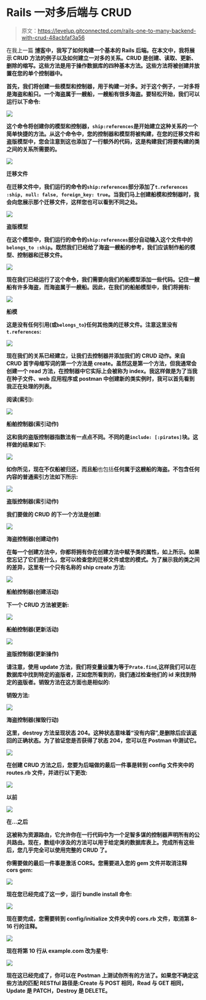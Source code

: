 # Rails 一对多后端与 CRUD

> 原文：<https://levelup.gitconnected.com/rails-one-to-many-backend-with-crud-48acbfaf3a56>

在我上一篇 [**博客**](https://medium.com/@adamlee2388/building-a-rails-backend-df7efe849812)**中，我写了如何构建一个基本的 Rails 后端。在本文中，我将展示 CRUD 方法的例子以及如何建立一对多的关系。CRUD 是创建、读取、更新、删除的缩写。这些方法是用于操作数据库的四种基本方法。这些方法将被创建并放置在您的单个控制器中。**

**首先，我们将创建一些模型和控制器，用于构建一对多。对于这个例子，一对多将是海盗和船只。一个海盗属于一艘船，一艘船有很多海盗。要轻松开始，我们可以运行以下命令:**

**![](img/280bc1430662714045cf90e2b50eec5c.png)**

**这个命令将创建你的模型和控制器，`ship:references`是开始建立这种关系的一个简单快捷的方法。从这个命令中，您的控制器和模型将被构建，在您的迁移文件和盗版模型中，您会注意到这也添加了一行额外的代码，这是构建我们将要构建的类之间的关系所需要的。**

**![](img/2cc765a797e094a0460c7d5fb6ff7e07.png)**

**迁移文件**

**在迁移文件中，我们运行的命令的`ship:references`部分添加了`t.references :ship, null: false, foreign_key: true`。当我们马上创建船模和控制器时，我会向您展示那个迁移文件，这样您也可以看到不同之处。**

**![](img/3c598df57206db919eae7650a12b99f3.png)**

**盗版模型**

**在这个模型中，我们运行的命令的`ship:references`部分自动输入这个文件中的`belongs_to :ship`。既然我们已经给了海盗一艘船的参考，我们应该制作船的模型、控制器和迁移文件。**

**![](img/9967b3e9de925a7e838edbbdf07a2cf4.png)**

**现在我们已经运行了这个命令，我们需要向我们的船模型添加一些代码。记住一艘船有许多海盗，而海盗属于一艘船。因此，在我们的船舶模型中，我们将拥有:**

**![](img/ba393f52c80f81fceb8e65136414e0be.png)**

**船模**

**这是没有任何引用(或`belongs_to`)任何其他类的迁移文件。注意这里没有`t.references`:**

**![](img/6794184ca0d1ef3c033e17fb1f6fb742.png)**

**现在我们的关系已经建立，让我们去控制器并添加我们的 CRUD 动作。来自 CRUD 首字母缩写词的第一个方法是 create。虽然这是第一个方法，但我通常会创建一个 read 方法，在控制器中它实际上会被称为 index。我这样做是为了当我在种子文件、web 应用程序或 postman 中创建新的类实例时，我可以首先看到我正在处理的列表。**

**阅读(索引):**

**![](img/204cd765ef27a5a52e6a957ff369c08e.png)**

**船舶控制器(索引动作)**

**这和我的盗版控制器指数法有一点点不同。不同的是`include: [:pirates]`块。这样做的结果如下:**

**![](img/8fbc914758ee47620e5e5568f690b775.png)**

**如你所见，现在不仅船被归还，而且船**也包括**任何属于这艘船的海盗。不包含任何内容的普通索引方法如下所示:**

**![](img/eb93c46a81f418474a6963ae8ea6b9e0.png)**

**盗版控制器(索引动作)**

**我们要做的 CRUD 的下一个方法是创建:**

**![](img/b12981ec261ebc1ff110a2ebfd2b3865.png)**

**海盗控制器(创建动作)**

**在每一个创建方法中，你都将拥有你在创建方法中赋予类的属性，如上所示。如果您忘记了它们是什么，您可以检查您的迁移文件或您的模式。为了展示我的类之间的差异，这里有一个只有名称的 ship create 方法:**

**![](img/f44b6d4370c332a8c3269001c84f19de.png)**

**船舶控制器(创建活动)**

**下一个 CRUD 方法被更新:**

**![](img/4eabc9b12129a4634288bf43758fab5a.png)**

**船舶控制器(更新活动)**

**![](img/2ec33fc4e8be952c205bbfe35e95c1d2.png)**

**盗版控制器(更新操作)**

**请注意，使用 update 方法，我们将变量设置为等于`Prate.find`,这样我们可以在数据库中找到特定的盗版者，正如您所看到的，我们通过检查他们的 id 来找到特定的盗版者。销毁方法在这方面也是相似的:**

**销毁方法:**

**![](img/a8d854277295fb37912632d086a2dcc3.png)**

**海盗控制器(摧毁行动)**

**这里，destroy 方法呈现状态 204。这种状态意味着“没有内容”,是删除后应该返回的正确状态。为了验证您是否获得了状态 204，您可以在 Postman 中测试它。**

**![](img/a58e18f59997abc2e670be769a714de8.png)**

**在创建 CRUD 方法之后，您要为后端做的最后一件事是转到 config 文件夹中的 routes.rb 文件，并进行以下更改:**

**![](img/f13477e996f49fb4d7d03f7d52d38d15.png)**

**以前**

**![](img/cbfae04439cbc15169baeb7b10f5336f.png)**

**在...之后**

**这被称为资源路由，它允许你在一行代码中为一个足智多谋的控制器声明所有的公共路由。现在，数组中涉及的方法可以用于给定类的数据库表上。完成所有这些后，您几乎完全可以使用完整的 CRUD 了。**

**你需要做的最后一件事是激活 CORS。您需要进入您的 gem 文件并取消注释 cors gem:**

**![](img/caf618c9dbe16a5c43dce3c8cf972fde.png)**

**现在您已经完成了这一步，运行 bundle install 命令:**

**![](img/5dd975585a85d8a6aa1e41621d22de6f.png)**

**现在要完成，您需要转到 config/initialize 文件夹中的 cors.rb 文件，取消第 8–16 行的注释。**

**![](img/06432087011756f08c1f1502c205075d.png)**

**现在将第 10 行从 example.com 改为星号:**

**![](img/509c87c4faebcd9da30211c864598b49.png)**

**现在这已经完成了，你可以在 Postman 上测试你所有的方法了。如果您不确定这些方法的匹配 RESTful 路径是:Create 与 POST 相同，Read 与 GET 相同，Update 是 PATCH，Destroy 是 DELETE。**